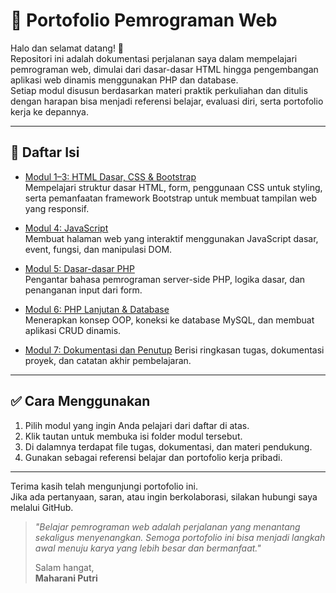# 📘 Portofolio Pemrograman Web

Halo dan selamat datang! 👋  
Repositori ini adalah dokumentasi perjalanan saya dalam mempelajari pemrograman web, dimulai dari dasar-dasar HTML hingga pengembangan aplikasi web dinamis menggunakan PHP dan database.  
Setiap modul disusun berdasarkan materi praktik perkuliahan dan ditulis dengan harapan bisa menjadi referensi belajar, evaluasi diri, serta portofolio kerja ke depannya.

---

## 📁 Daftar Isi

- [Modul 1–3: HTML Dasar, CSS & Bootstrap](https://github.com/maharani-project/Portofolio-Pemrograman-Web-202312001/tree/tugas/modul-1-3)  
  Mempelajari struktur dasar HTML, form, penggunaan CSS untuk styling, serta pemanfaatan framework Bootstrap untuk membuat tampilan web yang responsif.

- [Modul 4: JavaScript](https://github.com/maharani-project/Portofolio-Pemrograman-Web-202312001/tree/tugas/modul-4-javascript)  
  Membuat halaman web yang interaktif menggunakan JavaScript dasar, event, fungsi, dan manipulasi DOM.

- [Modul 5: Dasar-dasar PHP](https://github.com/maharani-project/Portofolio-Pemrograman-Web-202312001/tree/tugas/modul-5-php)  
  Pengantar bahasa pemrograman server-side PHP, logika dasar, dan penanganan input dari form.

- [Modul 6: PHP Lanjutan & Database](https://github.com/maharani-project/Portofolio-Pemrograman-Web-202312001/tree/tugas/modul-6-php-lanjutan)  
  Menerapkan konsep OOP, koneksi ke database MySQL, dan membuat aplikasi CRUD dinamis.

- [Modul 7: Dokumentasi dan Penutup](https://github.com/maharani-project/Portofolio-Pemrograman-Web-202312001/blob/main/README.md)
  Berisi ringkasan tugas, dokumentasi proyek, dan catatan akhir pembelajaran.

---

## ✅ Cara Menggunakan

1. Pilih modul yang ingin Anda pelajari dari daftar di atas.  
2. Klik tautan untuk membuka isi folder modul tersebut.  
3. Di dalamnya terdapat file tugas, dokumentasi, dan materi pendukung.  
4. Gunakan sebagai referensi belajar dan portofolio kerja pribadi.

---

Terima kasih telah mengunjungi portofolio ini.  
Jika ada pertanyaan, saran, atau ingin berkolaborasi, silakan hubungi saya melalui GitHub.

> _"Belajar pemrograman web adalah perjalanan yang menantang sekaligus menyenangkan. Semoga portofolio ini bisa menjadi langkah awal menuju karya yang lebih besar dan bermanfaat."_  
>  
> Salam hangat,  
> **Maharani Putri**
